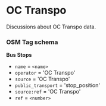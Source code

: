 OC Transpo
==========

Discussions about OC Transpo data.

### OSM Tag schema

**Bus Stops**

- `name` = `<name>`
- `operator` = 'OC Transpo'
- `source` = 'OC Transpo'
- `public_transport` = 'stop_position'
- `source:ref` = 'OC Transpo'
- `ref` = `<number>`
